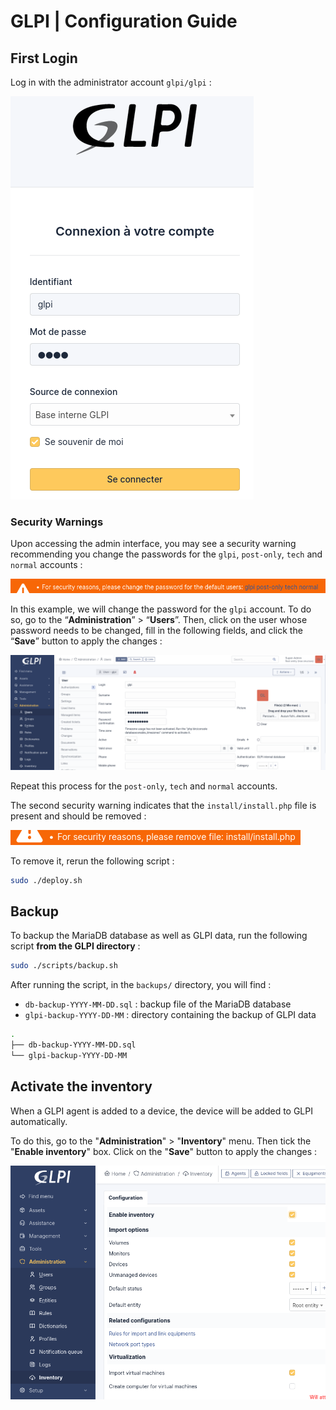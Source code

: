 # GLPI | Configuration Guide

## First Login

Log in with the administrator account `glpi/glpi` :

![config-1.png](assets/config-1.png)

### Security Warnings

Upon accessing the admin interface, you may see a security warning recommending you change the passwords for the `glpi`, `post-only`, `tech` and `normal` accounts :

![config-2.png](assets/config-2.png)

In this example, we will change the password for the `glpi` account. To do so, go to the “**Administration**” > “**Users**”. Then, click on the user whose password needs to be changed, fill in the following fields, and click the “**Save**” button to apply the changes :

![config-3](assets/config-3.png)

Repeat this process for the `post-only`, `tech` and `normal` accounts.

The second security warning indicates that the `install/install.php` file is present and should be removed :

![config-4](assets/config-4.png)

To remove it, rerun the following script :

```bash
sudo ./deploy.sh
```

## Backup

To backup the MariaDB database as well as GLPI data, run the following script **from the GLPI directory** :

```bash
sudo ./scripts/backup.sh
```

After running the script, in the `backups/` directory, you will find :

- `db-backup-YYYY-MM-DD.sql` : backup file of the MariaDB database
- `glpi-backup-YYYY-DD-MM` : directory containing the backup of GLPI data

```bash
.
├── db-backup-YYYY-MM-DD.sql
└── glpi-backup-YYYY-DD-MM
```

## Activate the inventory

When a GLPI agent is added to a device, the device will be added to GLPI automatically.

To do this, go to the "**Administration**" > "**Inventory**" menu. Then tick the "**Enable inventory**" box. Click on the "**Save**" button to apply the changes :

![config-5](assets/config-5.png)